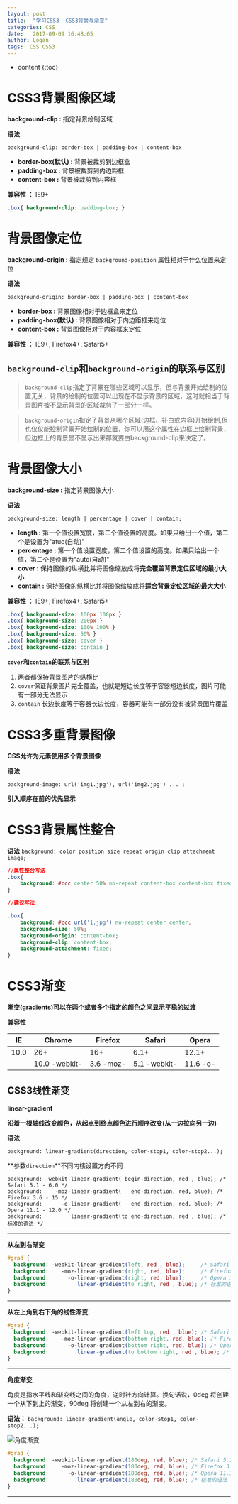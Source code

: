 ```yaml
---
layout: post
title:  "学习CSS3--CSS3背景与渐变"
categories: CSS
date:   2017-09-09 16:48:05
author: Logan
tags:  CSS CSS3
---
```


* content
{:toc}

# CSS3背景图像区域

**background-clip :** 指定背景绘制区域

**语法**

`background-clip: border-box | padding-box | content-box`

- **border-box(默认) :** 背景被裁剪到边框盒
- **padding-box :** 背景被裁剪到内边距框
- **content-box :** 背景被裁剪到内容框

**兼容性 ：** IE9+

```css
.box{ background-clip: padding-box; }
```




# 背景图像定位

**background-origin :** 指定规定 `background-position` 属性相对于什么位置来定位

**语法**

`background-origin: border-box | padding-box | content-box`

- **border-box :** 背景图像相对于边框盒来定位
- **padding-box(默认) :** 背景图像相对于内边距框来定位
- **content-box :** 背景图像相对于内容框来定位

**兼容性 ：** IE9+, Firefox4+, Safari5+

## `background-clip`和`background-origin`的联系与区别

>`background-clip`指定了背景在哪些区域可以显示，但与背景开始绘制的位置无关，背景的绘制的位置可以出现在不显示背景的区域，这时就相当于背景图片被不显示背景的区域裁剪了一部分一样。

>`background-origin`指定了背景从哪个区域(边框、补白或内容)开始绘制,但也仅仅能控制背景开始绘制的位置，你可以用这个属性在边框上绘制背景，但边框上的背景显不显示出来那就要由background-clip来决定了。

# 背景图像大小

**background-size :** 指定背景图像大小

**语法**

`background-size: length | percentage | cover | contain;`

- **length :** 第一个值设置宽度，第二个值设置的高度。如果只给出一个值，第二个是设置为"atuo(自动)"
- **percentage :** 第一个值设置宽度，第二个值设置的高度。如果只给出一个值，第二个是设置为"auto(自动)"
- **cover :** 保持图像的纵横比并将图像缩放成将**完全覆盖背景定位区域的最小大小**
- **contain :** 保持图像的纵横比并将图像缩放成将**适合背景定位区域的最大大小**

**兼容性 ：** IE9+, Firefox4+, Safari5+

```css
.box{ background-size: 100px 100px }
.box{ background-size: 200px }
.box{ background-size: 100% 100% }
.box{ background-size: 50% }
.box{ background-size: cover }
.box{ background-size: contain }
```

**`cover`和`contain`的联系与区别**

1. 两者都保持背景图片的纵横比
2. `cover`保证背景图片完全覆盖，也就是短边长度等于容器短边长度，图片可能有一部分无法显示
3. `contain` 长边长度等于容器长边长度，容器可能有一部分没有被背景图片覆盖

# CSS3多重背景图像

**CSS允许为元素使用多个背景图像**

**语法**

`background-image: url('img1.jpg'), url('img2.jpg') ... ;`

**引入顺序在前的优先显示**

# CSS3背景属性整合

**语法**
`background: color position size repeat origin clip attachment image;`

```css
//属性整合写法
.box{
	background: #ccc center 50% no-repeat content-box content-box fixed url('1.jpg');
}

//建议写法

.box{
	background: #ccc url('1.jpg') no-repeat center center;
	background-size: 50%;
	background-origin: content-box;
	background-clip: content-box;
	background-attachment: fixed;
}
```

# CSS3渐变

**渐变(gradients)可以在两个或者多个指定的颜色之间显示平稳的过渡**

**兼容性**

IE       |  Chrome         | Firefox     | Safari        | Opera
-------- |-----------------| ------------| ------------  | -----
10.0     |  26+            | 16+         | 6.1+          | 12.1+
         | 10.0 -webkit-   | 3.6 -moz-   | 5.1 -webkit-  | 11.6 -o-

## CSS3线性渐变

**linear-gradient**

**沿着一根轴线改变颜色，从起点到终点颜色进行顺序改变(从一边拉向另一边)**

**语法**

`background: linear-gradient(direction, color-stop1, color-stop2...);`

**参数`direction`**不同内核设置方向不同

	background: -webkit-linear-gradient( begin-direction, red , blue); /* Safari 5.1 - 6.0 */
	background:    -moz-linear-gradient(   end-direction, red, blue); /* Firefox 3.6 - 15 */
	background:      -o-linear-gradient(   end-direction, red, blue); /* Opera 11.1 - 12.0 */
	background:         linear-gradient(to end-direction, red , blue); /* 标准的语法 */

***

**从左到右渐变**

```css
#grad {
  background: -webkit-linear-gradient(left, red , blue);     /* Safari 5.1 - 6.0 */
  background:    -moz-linear-gradient(right, red, blue);     /* Firefox 3.6 - 15 */
  background:      -o-linear-gradient(right, red, blue);     /* Opera 11.1 - 12.0 */
  background:         linear-gradient(to right, red , blue); /* 标准的语法 */
}
```

***

**从左上角到右下角的线性渐变**

```css
#grad {
  background: -webkit-linear-gradient(left top, red , blue); /* Safari 5.1 - 6.0 */
  background:    -moz-linear-gradient(bottom right, red, blue); /* Firefox 3.6 - 15 */
  background:      -o-linear-gradient(bottom right, red, blue); /* Opera 11.1 - 12.0 */
  background:         linear-gradient(to bottom right, red , blue); /* 标准的语法 */
}
```

****

**角度渐变**

角度是指水平线和渐变线之间的角度，逆时针方向计算。换句话说，0deg 将创建一个从下到上的渐变，90deg 将创建一个从左到右的渐变。

**语法：** `background: linear-gradient(angle, color-stop1, color-stop2...);`


![角度渐变](https://raw.githubusercontent.com/logan70/logan70.github.io/master/images/2017-09-09/deg.jpg "角度渐变")

```css
#grad {
  background: -webkit-linear-gradient(180deg, red, blue); /* Safari 5.1 - 6.0 */
  background:    -moz-linear-gradient(180deg, red, blue); /* Firefox 3.6 - 15 */
  background:      -o-linear-gradient(180deg, red, blue); /* Opera 11.1 - 12.0 */
  background:         linear-gradient(180deg, red, blue); /* 标准的语法 */
}
```

***

